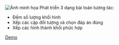 ![Ảnh minh họa](https://drive.google.com/uc?export=view&id=1_RCfi79syLW7x3WXNJxdV9El4D8fEn4t)
Phát triển 3 dạng bài toán tương tác:
- Đếm số lượng khối hình
- Xếp các cặp đối tượng và chọn đáp án đúng
- Xếp các hình thành khối phức hợp

[Demo](https://drive.google.com/file/d/1MONouDufTX17t4q4RAOtuf9rQpmwe0Pb/view?usp=drive_link)
